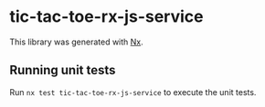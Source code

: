 # tic-tac-toe-rx-js-service

This library was generated with [Nx](https://nx.dev).

## Running unit tests

Run `nx test tic-tac-toe-rx-js-service` to execute the unit tests.
